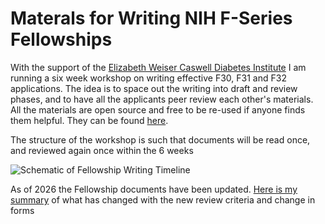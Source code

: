 # Materals for Writing NIH F-Series Fellowships

With the support of the [Elizabeth Weiser Caswell Diabetes Institute](https://diabetes.med.umich.edu/) I am running a six week workshop on writing effective F30, F31 and F32 applications.  The idea is to space out the writing into draft and review phases, and to have all the applicants peer review each other's materials.  All the materials are open source and free to be re-used if anyone finds them helpful.  They can be found [here](https://bridgeslab.github.io/FellowshipWorkshopDocuments/).

The structure of the workshop is such that documents will be read once, and reviewed again once within the 6 weeks

![Schematic of Fellowship Writing Timeline](https://bridgeslab.github.io/FellowshipWorkshopDocuments/Documents/Images/Workshop%20Timeline.png)

As of 2026 the Fellowship documents have been updated.  [Here is my summary](https://bridgeslab.github.io/FellowshipWorkshopDocuments/Documents/F31_PAF_Comparason.html) of what has changed with the new review criteria and change in forms

